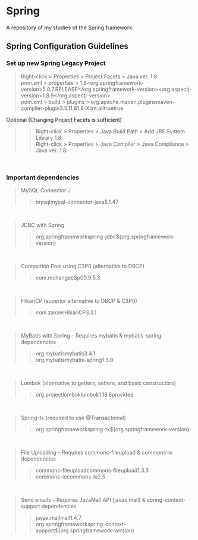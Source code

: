 # Spring
A repository of my studies of the Spring framework
<br/>

## Spring Configuration Guidelines

### Set up new Spring Legacy Project
> Right-click > Properties > Project Facets > Java ver. 1.8 <br/>
pom.xml > properties > <java-version>1.8</java-version><org.springframework-version>5.0.7.RELEASE</org.springframework-version><org.aspectj-version>1.8.9</org.aspectj-version> <br/>
pom.xml > build > plugins > <plugin><groupId>org.apache.maven.plugins</groupId><artifactId>maven-compiler-plugin</artifactId><version>3.5.1</version><configuration><source>1.8</source><target>1.8</target><compilerArgument>-Xlint:all</compilerArgument><showWarnings>true</showWarnings><showDeprecation>true</showDeprecation></configuration></plugin> <br/>

Optional (Changing Project Facets is sufficient) <br/>
>> Right-click > Properties > Java Build Path > Add JRE System Library 1.8 <br/>
Right-click > Properties > Java Compiler > Java Compliance > Java ver. 1.8
<br/>

### Important dependencies
> MySQL Connector J
>> <dependency><groupId>mysql</groupId><artifactId>mysql-connector-java</artifactId><version>5.1.47</version></dependency>
<br/>

> JDBC with Spring
>> <dependency><groupId>org.springframework</groupId><artifactId>spring-jdbc</artifactId><version>${org.springframework-version}</version></dependency>
<br/>

> Connection Pool using C3P0 (alternative to DBCP)
>> <dependency><groupId>com.mchange</groupId><artifactId>c3p0</artifactId><version>0.9.5.3</version></dependency>
<br/>

> HikariCP (superior alternative to DBCP & C3P0)
>> <dependency><groupId>com.zaxxer</groupId><artifactId>HikariCP</artifactId><version>3.3.1</version></dependency>
<br/>

> MyBatis with Spring – Requires mybatis & mybatis-spring dependencies
>> <dependency><groupId>org.mybatis</groupId><artifactId>mybatis</artifactId><version>3.4.1</version></dependency> <br/>
>> <dependency><groupId>org.mybatis</groupId><artifactId>mybatis-spring</artifactId><version>1.3.0</version></dependency>
<br/>

> Lombok (alternative to getters, setters, and basic constructors)
>> <dependency><groupId>org.projectlombok</groupId><artifactId>lombok</artifactId><version>1.18.6</version><scope>provided</scope></dependency>
<br/>

> Spring-tx (required to use @Transactional)
>> <dependency><groupId>org.springframework</groupId><artifactId>spring-tx</artifactId><version>${org.springframework-version}</version></dependency>
<br/>

> File Uploading – Requires commons-fileupload & commons-io dependencies
>> <dependency><groupId>commons-fileupload</groupId><artifactId>commons-fileupload</artifactId><version>1.3.3</version></dependency> <br/>
>> <dependency><groupId>commons-io</groupId><artifactId>commons-io</artifactId><version>2.5</version></dependency>
<br/>

> Send emails – Requires JavaMail API (javax.mail) & spring-context-support dependencies
>> <dependency><groupId>javax.mail</groupId><artifactId>mail</artifactId><version>1.4.7</version></dependency> <br/>
>> <dependency><groupId>org.springframework</groupId><artifactId>spring-context-support</artifactId><version>${org.springframework-version}</version></dependency>
